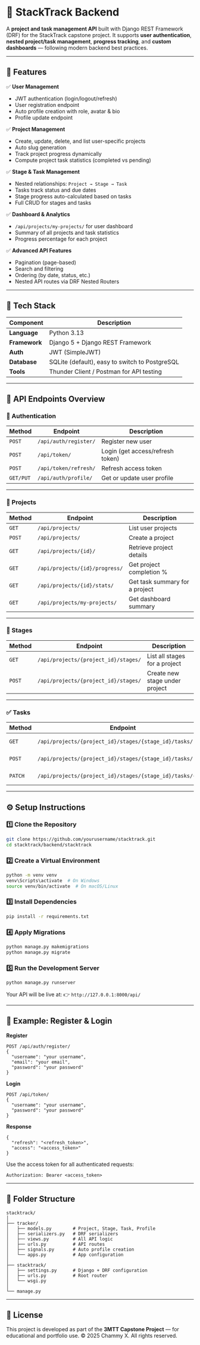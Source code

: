 # 🧭 StackTrack Backend

A **project and task management API** built with Django REST Framework (DRF) for the StackTrack capstone project.
It supports **user authentication**, **nested project/task management**, **progress tracking**, and **custom dashboards** — following modern backend best practices.

---

## 🚀 Features

✅ **User Management**

* JWT authentication (login/logout/refresh)
* User registration endpoint
* Auto profile creation with role, avatar & bio
* Profile update endpoint

✅ **Project Management**

* Create, update, delete, and list user-specific projects
* Auto slug generation
* Track project progress dynamically
* Compute project task statistics (completed vs pending)

✅ **Stage & Task Management**

* Nested relationships: `Project → Stage → Task`
* Tasks track status and due dates
* Stage progress auto-calculated based on tasks
* Full CRUD for stages and tasks

✅ **Dashboard & Analytics**

* `/api/projects/my-projects/` for user dashboard
* Summary of all projects and task statistics
* Progress percentage for each project

✅ **Advanced API Features**

* Pagination (page-based)
* Search and filtering
* Ordering (by date, status, etc.)
* Nested API routes via DRF Nested Routers

---

## 🧱 Tech Stack

| Component     | Description                                    |
| ------------- | ---------------------------------------------- |
| **Language**  | Python 3.13                                    |
| **Framework** | Django 5 + Django REST Framework               |
| **Auth**      | JWT (SimpleJWT)                                |
| **Database**  | SQLite (default), easy to switch to PostgreSQL |
| **Tools**     | Thunder Client / Postman for API testing       |

---

## 🧩 API Endpoints Overview

### 🔐 Authentication

| Method    | Endpoint              | Description                      |
| --------- | --------------------- | -------------------------------- |
| `POST`    | `/api/auth/register/` | Register new user                |
| `POST`    | `/api/token/`         | Login (get access/refresh token) |
| `POST`    | `/api/token/refresh/` | Refresh access token             |
| `GET/PUT` | `/api/auth/profile/`  | Get or update user profile       |

---

### 📁 Projects

| Method | Endpoint                       | Description                    |
| ------ | ------------------------------ | ------------------------------ |
| `GET`  | `/api/projects/`               | List user projects             |
| `POST` | `/api/projects/`               | Create a project               |
| `GET`  | `/api/projects/{id}/`          | Retrieve project details       |
| `GET`  | `/api/projects/{id}/progress/` | Get project completion %       |
| `GET`  | `/api/projects/{id}/stats/`    | Get task summary for a project |
| `GET`  | `/api/projects/my-projects/`   | Get dashboard summary          |

---

### 🧱 Stages

| Method | Endpoint                             | Description                    |
| ------ | ------------------------------------ | ------------------------------ |
| `GET`  | `/api/projects/{project_id}/stages/` | List all stages for a project  |
| `POST` | `/api/projects/{project_id}/stages/` | Create new stage under project |

---

### ✅ Tasks

| Method  | Endpoint                                                   | Description           |
| ------- | ---------------------------------------------------------- | --------------------- |
| `GET`   | `/api/projects/{project_id}/stages/{stage_id}/tasks/`      | List tasks in a stage |
| `POST`  | `/api/projects/{project_id}/stages/{stage_id}/tasks/`      | Create new task       |
| `PATCH` | `/api/projects/{project_id}/stages/{stage_id}/tasks/{id}/` | Update task status    |

---

## ⚙️ Setup Instructions

### 1️⃣ Clone the Repository

```bash
git clone https://github.com/yourusername/stacktrack.git
cd stacktrack/backend/stacktrack
```

### 2️⃣ Create a Virtual Environment

```bash
python -m venv venv
venv\Scripts\activate  # On Windows
source venv/bin/activate  # On macOS/Linux
```

### 3️⃣ Install Dependencies

```bash
pip install -r requirements.txt
```

### 4️⃣ Apply Migrations

```bash
python manage.py makemigrations
python manage.py migrate
```

### 5️⃣ Run the Development Server

```bash
python manage.py runserver
```

Your API will be live at:
👉 `http://127.0.0.1:8000/api/`

---

## 🧠 Example: Register & Login

**Register**

```
POST /api/auth/register/
{
  "username": "your username",
  "email": "your email",
  "password": "your password"
}
```

**Login**

```
POST /api/token/
{
  "username": "your username",
  "password": "your password"
}
```

**Response**

```
{
  "refresh": "<refresh_token>",
  "access": "<access_token>"
}
```

Use the access token for all authenticated requests:

```
Authorization: Bearer <access_token>
```

---

## 🧭 Folder Structure

```
stacktrack/
│
├── tracker/
│   ├── models.py        # Project, Stage, Task, Profile
│   ├── serializers.py   # DRF serializers
│   ├── views.py         # All API logic
│   ├── urls.py          # API routes
│   ├── signals.py       # Auto profile creation
│   └── apps.py          # App configuration
│
├── stacktrack/
│   ├── settings.py      # Django + DRF configuration
│   ├── urls.py          # Root router
│   └── wsgi.py
│
└── manage.py
```

---

## 🧾 License

This project is developed as part of the **3MTT Capstone Project** — for educational and portfolio use.
© 2025 Chammy X. All rights reserved.
